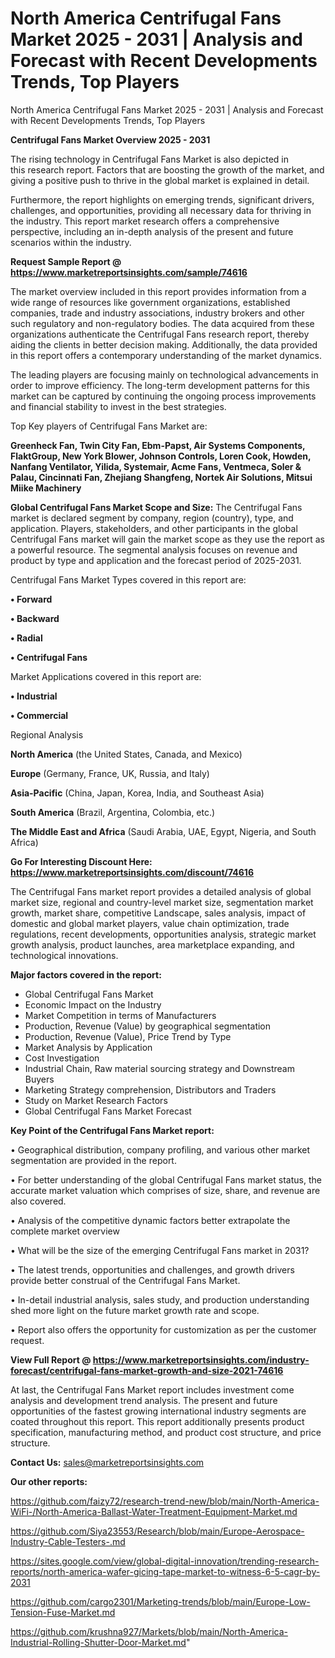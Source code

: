 # North America Centrifugal Fans Market 2025 - 2031 | Analysis and Forecast with Recent Developments Trends, Top Players
North America Centrifugal Fans Market 2025 - 2031 | Analysis and Forecast with Recent Developments Trends, Top Players

<Strong> Centrifugal Fans Market Overview 2025 - 2031</strong>

The rising technology in Centrifugal Fans Market is also depicted in this research report. Factors that are boosting the growth of the market, and giving a positive push to thrive in the global market is explained in detail.

Furthermore, the report highlights on emerging trends, significant drivers, challenges, and opportunities, providing all necessary data for thriving in the industry. This report market research offers a comprehensive perspective, including an in-depth analysis of the present and future scenarios within the industry.

<strong>Request Sample Report @ <a href=https://www.marketreportsinsights.com/sample/74616>https://www.marketreportsinsights.com/sample/74616</a></strong>

The market overview included in this report provides information from a wide range of resources like government organizations, established companies, trade and industry associations, industry brokers and other such regulatory and non-regulatory bodies. The data acquired from these organizations authenticate the Centrifugal Fans research report, thereby aiding the clients in better decision making. Additionally, the data provided in this report offers a contemporary understanding of the market dynamics.

The leading players are focusing mainly on technological advancements in order to improve efficiency. The long-term development patterns for this market can be captured by continuing the ongoing process improvements and financial stability to invest in the best strategies.

Top Key players of Centrifugal Fans Market are:

<strong>Greenheck Fan, Twin City Fan, Ebm-Papst, Air Systems Components, FlaktGroup, New York Blower, Johnson Controls, Loren Cook, Howden, Nanfang Ventilator, Yilida, Systemair, Acme Fans, Ventmeca, Soler & Palau, Cincinnati Fan, Zhejiang Shangfeng, Nortek Air Solutions, Mitsui Miike Machinery</strong>

<strong><b>Global Centrifugal Fans Market Scope and Size:</b></strong>
The Centrifugal Fans market is declared segment by company, region (country), type, and application. Players, stakeholders, and other participants in the global Centrifugal Fans market will gain the market scope as they use the report as a powerful resource. The segmental analysis focuses on revenue and product by type and application and the forecast period of 2025-2031.

Centrifugal Fans Market Types covered in this report are:

<strong>• Forward

• Backward

• Radial

• Centrifugal Fans</strong>

Market Applications covered in this report are:

<strong>• Industrial

• Commercial</strong> 

Regional Analysis

<strong>North America</strong> (the United States, Canada, and Mexico)

<strong>Europe</strong> (Germany, France, UK, Russia, and Italy)

<strong>Asia-Pacific</strong> (China, Japan, Korea, India, and Southeast Asia)

<strong>South America</strong> (Brazil, Argentina, Colombia, etc.)

<strong>The Middle East and Africa</strong> (Saudi Arabia, UAE, Egypt, Nigeria, and South Africa)

<strong>Go For Interesting Discount Here: <a href=https://www.marketreportsinsights.com/discount/74616>https://www.marketreportsinsights.com/discount/74616</a></strong>

The Centrifugal Fans market report provides a detailed analysis of global market size, regional and country-level market size, segmentation market growth, market share, competitive Landscape, sales analysis, impact of domestic and global market players, value chain optimization, trade regulations, recent developments, opportunities analysis, strategic market growth analysis, product launches, area marketplace expanding, and technological innovations.

<strong><b>Major factors covered in the report:</b></strong>
<ul>
  <li>Global Centrifugal Fans Market </li>
  <li>Economic Impact on the Industry</li>
  <li>Market Competition in terms of Manufacturers</li>
  <li>Production, Revenue (Value) by geographical segmentation</li>
  <li>Production, Revenue (Value), Price Trend by Type</li>
  <li>Market Analysis by Application</li>
  <li>Cost Investigation</li>
  <li>Industrial Chain, Raw material sourcing strategy and Downstream Buyers</li>
  <li>Marketing Strategy comprehension, Distributors and Traders</li>
  <li>Study on Market Research Factors</li>
  <li>Global Centrifugal Fans Market Forecast</li>
</ul>

<strong><b>Key Point of the Centrifugal Fans Market report:</b></strong>

• Geographical distribution, company profiling, and various other market segmentation are provided in the report.

• For better understanding of the global Centrifugal Fans market status, the accurate market valuation which comprises of size, share, and revenue are also covered.

• Analysis of the competitive dynamic factors better extrapolate the complete market overview

• What will be the size of the emerging Centrifugal Fans market in 2031?

• The latest trends, opportunities and challenges, and growth drivers provide better construal of the Centrifugal Fans Market.

• In-detail industrial analysis, sales study, and production understanding shed more light on the future market growth rate and scope.

• Report also offers the opportunity for customization as per the customer request.

<strong><b>View Full Report @ <a href=https://www.marketreportsinsights.com/industry-forecast/centrifugal-fans-market-growth-and-size-2021-74616>https://www.marketreportsinsights.com/industry-forecast/centrifugal-fans-market-growth-and-size-2021-74616</a></b></strong>


At last, the Centrifugal Fans Market report includes investment come analysis and development trend analysis. The present and future opportunities of the fastest growing international industry segments are coated throughout this report. This report additionally presents product specification, manufacturing method, and product cost structure, and price structure.

<strong>Contact Us:</strong>
sales@marketreportsinsights.com

<strong>Our other reports:</strong>

<a href=https://github.com/faizy72/research-trend-new/blob/main/North-America-WiFi-/North-America-Ballast-Water-Treatment-Equipment-Market.md>https://github.com/faizy72/research-trend-new/blob/main/North-America-WiFi-/North-America-Ballast-Water-Treatment-Equipment-Market.md</a>

<a href=https://github.com/Siya23553/Research/blob/main/Europe-Aerospace-Industry-Cable-Testers-.md>https://github.com/Siya23553/Research/blob/main/Europe-Aerospace-Industry-Cable-Testers-.md</a>

<a href=https://sites.google.com/view/global-digital-innovation/trending-research-reports/north-america-wafer-gicing-tape-market-to-witness-6-5-cagr-by-2031>https://sites.google.com/view/global-digital-innovation/trending-research-reports/north-america-wafer-gicing-tape-market-to-witness-6-5-cagr-by-2031</a>

<a href=https://github.com/cargo2301/Marketing-trends/blob/main/Europe-Low-Tension-Fuse-Market.md>https://github.com/cargo2301/Marketing-trends/blob/main/Europe-Low-Tension-Fuse-Market.md</a>

<a href=https://github.com/krushna927/Markets/blob/main/North-America-Industrial-Rolling-Shutter-Door-Market.md>https://github.com/krushna927/Markets/blob/main/North-America-Industrial-Rolling-Shutter-Door-Market.md</a>"
